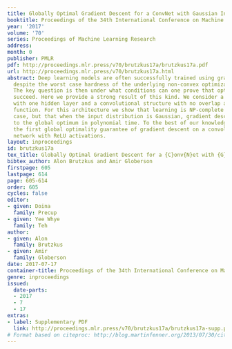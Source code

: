 ```yaml
---
title: Globally Optimal Gradient Descent for a ConvNet with Gaussian Inputs
booktitle: Proceedings of the 34th International Conference on Machine Learning
year: '2017'
volume: '70'
series: Proceedings of Machine Learning Research
address: 
month: 0
publisher: PMLR
pdf: http://proceedings.mlr.press/v70/brutzkus17a/brutzkus17a.pdf
url: http://proceedings.mlr.press/v70/brutzkus17a.html
abstract: Deep learning models are often successfully trained using gradient descent,
  despite the worst case hardness of the underlying non-convex optimization problem.
  The key question is then under what conditions can one prove that optimization will
  succeed. Here we provide a strong result of this kind. We consider a neural net
  with one hidden layer and a convolutional structure with no overlap and a ReLU activation
  function. For this architecture we show that learning is NP-complete in the general
  case, but that when the input distribution is Gaussian, gradient descent converges
  to the global optimum in polynomial time. To the best of our knowledge, this is
  the first global optimality guarantee of gradient descent on a convolutional neural
  network with ReLU activations.
layout: inproceedings
id: brutzkus17a
tex_title: Globally Optimal Gradient Descent for a {C}onv{N}et with {G}aussian Inputs
bibtex_author: Alon Brutzkus and Amir Globerson
firstpage: 605
lastpage: 614
page: 605-614
order: 605
cycles: false
editor:
- given: Doina
  family: Precup
- given: Yee Whye
  family: Teh
author:
- given: Alon
  family: Brutzkus
- given: Amir
  family: Globerson
date: 2017-07-17
container-title: Proceedings of the 34th International Conference on Machine Learning
genre: inproceedings
issued:
  date-parts:
  - 2017
  - 7
  - 17
extras:
- label: Supplementary PDF
  link: http://proceedings.mlr.press/v70/brutzkus17a/brutzkus17a-supp.pdf
# Format based on citeproc: http://blog.martinfenner.org/2013/07/30/citeproc-yaml-for-bibliographies/
---
```

